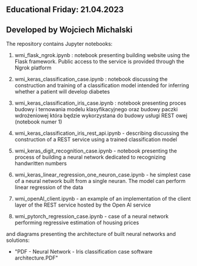 Educational Friday: 21.04.2023
-----------------------------------------------------------------------------------------------
Developed by Wojciech Michalski
-----------------------------------------------------------------------------------------------

The repository contains Jupyter notebooks:

1. wmi_flask_ngrok.ipynb : notebook presenting building website using the Flask framework. Public access to the service is provided through the Ngrok platform

2. wmi_keras_classification_case.ipynb : notebook discussing the construction and training of a classification model intended for inferring whether a patient will develop diabetes

3. wmi_keras_classification_iris_case.ipynb : notebook presenting proces budowy i ternowania modelu klasyfikacyjnego oraz budowy paczki wdrożeniowej która będzie wykorzystana do budowy usługi REST owej (notebook numer 1)

4. wmi_keras_classification_iris_rest_api.ipynb - describing discussing the construction of a REST service using a trained classification model

5. wmi_keras_digit_recognition_case.ipynb - notebook presenting the process of building a neural network dedicated to recognizing handwritten numbers

6. wmi_keras_linear_regression_one_neuron_case.ipynb - he simplest case of a neural network built from a single neuran. The model can perform linear regression of the data

7. wmi_openAI_client.ipynb - an example of an implementation of the client layer of the REST service hosted by the Open AI service

8. wmi_pytorch_regression_case.ipynb - case of a neural network performing regressive estimation of housing prices


and diagrams presenting the architecture of built neural networks and solutions:
- "PDF - Neural Network - Iris classification case software architecture.PDF"

